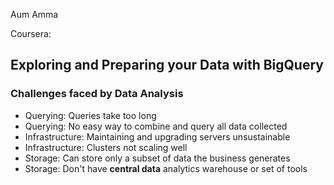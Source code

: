 Aum Amma

Coursera: 

## Exploring and Preparing your Data with BigQuery

### Challenges faced by Data Analysis
- Querying: Queries take too long
- Querying: No easy way to combine and query all data collected
- Infrastructure: Maintaining and upgrading servers unsustainable
- Infrastructure: Clusters not scaling well
- Storage: Can store only a subset of data the business generates
- Storage: Don't have <b>central data</b> analytics warehouse or set of tools
